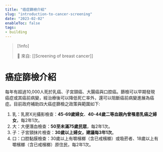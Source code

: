```yaml
---
title: "癌症篩檢介紹"
slug: "introduction-to-cancer-screening"
date: "2023-02-02"
enableToc: false
tags:
- building
---
```


> [!info]
>
> 🌱 來自: [[Screening of breast cancer]]

# 癌症篩檢介紹


每年有超過10,000人死於乳癌、子宮頸癌、大腸癌與口腔癌。篩檢可以早期發現癌症或其癌前病變，經治療後可以降低死亡率外，還可以阻斷癌前病變進展為癌症。目前政府補助四大癌症篩檢之政策與範圍如下:

1. 乳：乳房X光攝影檢查：**45-69歲婦女**、**40-44歲二等血親內曾罹患乳癌之婦女**，每2年1次。
3. 大：大便潛血檢查：**50至未滿75歲民眾**，每2年1次。
2. 子：子宮頸抹片檢查：**30歲以上婦女，建議每3年1次**。
4. 口：口腔黏膜檢查：30歲以上有嚼檳榔（含已戒檳榔）或吸菸者、18歲以上有嚼檳榔（含已戒檳榔）原住民，每2年1次。
